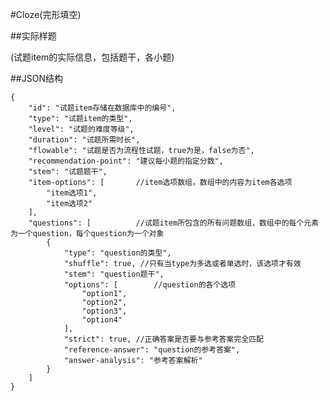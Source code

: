 #Cloze(完形填空)

##实际样题

(试题item的实际信息，包括题干，各小题)

##JSON结构

	{
		"id": "试题item存储在数据库中的编号",						
		"type": "试题item的类型",			
		"level": "试题的难度等级",						
		"duration": "试题所需时长",					
		"flowable": "试题是否为流程性试题，true为是，false为否",				
		"recommendation-point": "建议每小题的指定分数",		
		"stem": "试题题干",
		"item-options": [ 		//item选项数组，数组中的内容为item各选项
			"item选项1",			
			"item选项2"
		],
		"questions": [			//试题item所包含的所有问题数组，数组中的每个元素为一个question，每个question为一个对象
			{
				"type": "question的类型",
				"shuffle": true, //只有当type为多选或者单选时，该选项才有效			
				"stem": "question题干",			
				"options": [		//question的各个选项
					"option1",
					"option2",
					"option3",
					"option4"
				],
				"strict": true,	//正确答案是否要与参考答案完全匹配
				"reference-answer": "question的参考答案",		
				"answer-analysis": "参考答案解析"
			}
		]
	}
